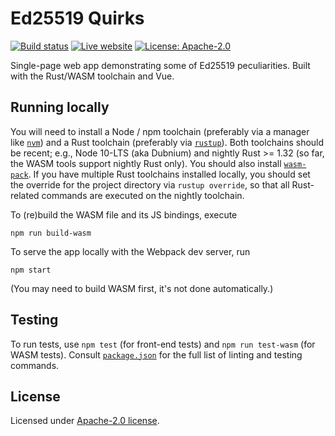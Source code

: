 # Ed25519 Quirks

[![Build status][travis-image]][travis-url]
[![Live website][website-image]][website-url]
[![License: Apache-2.0][license-image]][license-url] 

[travis-image]: https://img.shields.io/travis/com/slowli/ed25519-quirks.svg
[travis-url]: https://travis-ci.com/slowli/ed25519-quirks/
[website-image]: https://img.shields.io/badge/website-live-blue.svg
[website-url]: https://slowli.github.io/ed25519-quirks/
[license-image]: https://img.shields.io/github/license/slowli/ed25519-quirks.svg
[license-url]: https://github.com/slowli/ed25519-quirks/blob/master/LICENSE

Single-page web app demonstrating some of Ed25519 peculiarities. Built with the Rust/WASM toolchain
and Vue.

## Running locally

You will need to install a Node / npm toolchain (preferably via a manager like [`nvm`])
and a Rust toolchain (preferably via [`rustup`]). Both toolchains should be recent; e.g., Node 10-LTS (aka Dubnium)
and nightly Rust >= 1.32 (so far, the WASM tools support nightly Rust only).
You should also install [`wasm-pack`]. If you have multiple Rust toolchains installed locally,
you should set the override for the project directory via `rustup override`, so that all Rust-related commands
are executed on the nightly toolchain.

To (re)build the WASM file and its JS bindings, execute

```shell
npm run build-wasm
```

To serve the app locally with the Webpack dev server, run

```shell
npm start
```

(You may need to build WASM first, it's not done automatically.)

## Testing

To run tests, use `npm test` (for front-end tests) and `npm run test-wasm` (for WASM tests).
Consult [`package.json`](package.json) for the full list of linting and testing commands.

## License

Licensed under [Apache-2.0 license](LICENSE).

[`nvm`]: https://github.com/creationix/nvm
[`rustup`]: https://rustup.rs/
[`wasm-pack`]: https://rustwasm.github.io/wasm-pack/installer/
